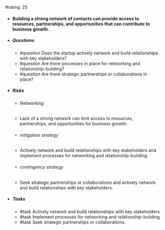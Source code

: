 #rating: 25
- #### Building a strong network of contacts can provide access to resources, partnerships, and opportunities that can contribute to business growth.
- ##### Questions
  - #question Does the startup actively network and build relationships with key stakeholders?
  - #question Are there processes in place for networking and relationship-building?
  - #question Are there strategic partnerships or collaborations in place?
- ##### Risks

  - ###### Networking
  - Lack of a strong network can limit access to resources, partnerships, and opportunities for business growth.
  - ###### mitigation strategy
  - Actively network and build relationships with key stakeholders and implement processes for networking and relationship-building.
  - ###### contingency strategy
  - Seek strategic partnerships or collaborations and actively network and build relationships with key stakeholders.
- ##### Tasks
  - #task Actively network and build relationships with key stakeholders
  - #task  Implement processes for networking and relationship-building
  - #task  Seek strategic partnerships or collaborations.


